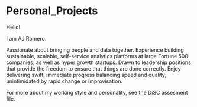 # Personal_Projects

Hello!

I am AJ Romero.

Passionate about bringing people and data together.  Experience building sustainable, scalable, self-service analytics platforms at large Fortune 500 companies, as well as hyper growth startups.  Drawn to leadership positions that provide the freedom to ensure that things are done correctly.  Enjoy delivering swift, immediate progress balancing speed and quality; unintimidated by rapid change or improvisation.

For more about my working style and personality, see the DiSC assesment file.
